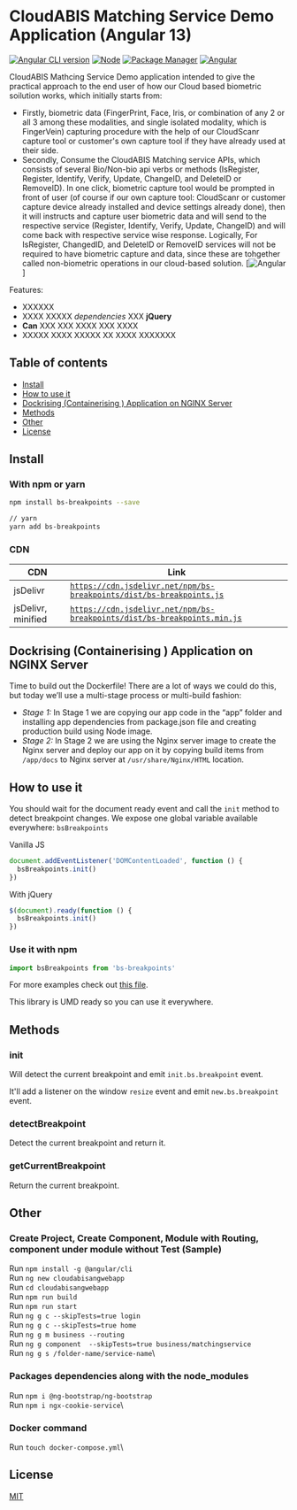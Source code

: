 <!-- # cloudabis-angular-sample

Using CloudScanr and CloudABIS to do biometric businees.


# Building Out the Dockerfile (DOcker Intro or proceedure)

We will build docker image in multi build fashion  -->


# CloudABIS Matching Service Demo Application (Angular 13)

[![Angular CLI version](https://img.shields.io/npm/v/angular-cli.svg)](https://www.npmjs.com/package/@angular/cli/v/13.3.5)
[![Node](https://img.shields.io/npm/v/node.svg)](https://nodejs.org/de/blog/release/v14.16.0/)
[![Package Manager](https://img.shields.io/npm/v/npm.svg)](https://www.npmjs.com/package/npm)
[![Angular](https://img.shields.io/npm/v/angular.svg)](https://www.npmjs.com/package/@angular/core/v/13.3.8)

CloudABIS Mathcing Service Demo application intended to give the practical approach to the end user of how our Cloud based biometric soilution works, which initially starts from:

- Firstly, biometric data (FingerPrint, Face, Iris, or combination of any 2 or all 3 among these modalities, and single isolated modality, which is FingerVein) capturing procedure with the 
  help of our CloudScanr capture tool or customer's own capture tool if they have already used at their side.  
- Secondly, Consume the CloudABIS Matching service APIs, which consists of several Bio/Non-bio api verbs or methods (IsRegister, Register, Identify, Verify, Update, ChangeID, and DeleteID or  
  RemoveID). In one click, biometric capture tool would be prompted in front of user (of course if our own capture tool: CloudScanr or customer capture device already installed and device settings
  already done), then it will instructs and capture user biometric data and will send to the respective service (Register, Identify, Verify, Update, ChangeID) and will come back with respective service wise response. Logically, For IsRegister, ChangedID, and DeleteID or RemoveID services will not be required to have biometric capture and data, since these are tohgether called non-biometric operations in our cloud-based solution. [![Angular](https://img.shields.io/npm/v/angular.svg)]


Features:

- XXXXXX
- XXXX XXXXX *dependencies* XXX **jQuery**
- **Can** XXX XXX XXXX XXX XXXX
- XXXXX XXXX XXXXX XX XXXX XXXXXXX

## Table of contents

- [Install](#install)
- [How to use it](#how-to-use-it)
- [Dockrising (Containerising ) Application on NGINX Server](#dockerising-app-on-nginx)
- [Methods](#methods)
- [Other](#events)
- [License](#license)

## Install

### With npm or yarn

```sh
npm install bs-breakpoints --save

// yarn
yarn add bs-breakpoints
```

### CDN

CDN | Link
------------ | -------------
jsDelivr | [`https://cdn.jsdelivr.net/npm/bs-breakpoints/dist/bs-breakpoints.js`](https://cdn.jsdelivr.net/npm/bs-breakpoints/dist/bs-breakpoints.js)
jsDelivr, minified | [`https://cdn.jsdelivr.net/npm/bs-breakpoints/dist/bs-breakpoints.min.js`](https://cdn.jsdelivr.net/npm/bs-breakpoints/dist/bs-breakpoints.min.js)

## Dockrising (Containerising ) Application on NGINX Server

Time to build out the Dockerfile! There are a lot of ways we could do this, but today we’ll use a multi-stage process or multi-build fashion:

- *Stage 1:* In Stage 1 we are copying our app code in the “app” folder and installing app dependencies from package.json file and creating production build using Node image.
- *Stage 2:* In Stage 2 we are using the Nginx server image to create the Nginx server and deploy our app on it by copying build items from `/app/docs` to Nginx server at `/usr/share/Nginx/HTML` 
   location.

## How to use it

You should wait for the document ready event and call the `init` method to detect breakpoint changes.
We expose one global variable available everywhere: `bsBreakpoints`

Vanilla JS
```js
document.addEventListener('DOMContentLoaded', function () {
  bsBreakpoints.init()
})
```

With jQuery
```js
$(document).ready(function () {
  bsBreakpoints.init()
})
```

### Use it with npm

```js
import bsBreakpoints from 'bs-breakpoints'
```

For more examples check out [this file](https://github.com/Johann-S/bs-breakpoints/blob/master/tests/index.html).

This library is UMD ready so you can use it everywhere.

## Methods

### init

Will detect the current breakpoint and emit `init.bs.breakpoint` event.

It'll add a listener on the window `resize` event and emit `new.bs.breakpoint` event.

### detectBreakpoint

Detect the current breakpoint and return it.

### getCurrentBreakpoint

Return the current breakpoint.

## Other 

### Create Project, Create Component, Module with Routing, component under module without Test (Sample)

<!-- Emitted just once when `bsBreakpoints.init()` is called. -->

<!-- This event contains the current breakpoint in the [detail](https://developer.mozilla.org/en-US/docs/Web/API/CustomEvent/detail) attribute in VanillaJS and for those who use jQuery we add a `breakpoint` key in jQuery's events. -->
Run `npm install -g @angular/cli`\
Run `ng new cloudabisangwebapp`\
Run `cd cloudabisangwebapp`\
Run `npm run build`\
Run `npm run start`\
Run `ng g c --skipTests=true login`\
Run `ng g c --skipTests=true home`\
Run `ng g m business --routing`\
Run `ng g component  --skipTests=true business/matchingservice`\
Run `ng g s /folder-name/service-name`\

### Packages dependencies along with the node_modules

Run `npm i @ng-bootstrap/ng-bootstrap`\
Run `npm i ngx-cookie-service`\

### Docker command
Run `touch docker-compose.yml`\

## License

[MIT](#)